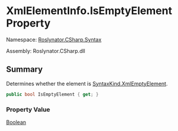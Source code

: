 # XmlElementInfo\.IsEmptyElement Property

Namespace: [Roslynator.CSharp.Syntax](../../README.md)

Assembly: Roslynator\.CSharp\.dll

## Summary

Determines whether the element is [SyntaxKind.XmlEmptyElement](https://docs.microsoft.com/en-us/dotnet/api/microsoft.codeanalysis.csharp.syntaxkind.xmlemptyelement)\.

```csharp
public bool IsEmptyElement { get; }
```

### Property Value

[Boolean](https://docs.microsoft.com/en-us/dotnet/api/system.boolean)

